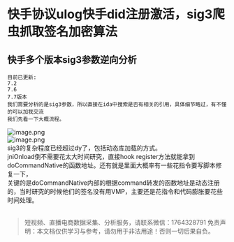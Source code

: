 # 快手协议ulog快手did注册激活，sig3爬虫抓取签名加密算法

## 快手多个版本sig3参数逆向分析
```
目前已更新:
7.2
7.6
7.7版本
我们需要分析的是sig3参数，所以直接在ida中搜索是否有相关的引用，具体细节略过，有不懂的可以加我交流
我们先看一下大概流程。

```
![image.png](https://cdn.nlark.com/yuque/0/2020/png/97322/1607476855382-1e22cd03-1e29-44a4-b963-59a1f15d0dcb.png#align=left&display=inline&height=514&margin=%5Bobject%20Object%5D&name=image.png&originHeight=1028&originWidth=1788&size=464447&status=done&style=none&width=894)<br>![image.png](https://cdn.nlark.com/yuque/0/2020/png/97322/1607476868618-7a119589-df8a-4e0f-a4ee-674805af0807.png#align=left&display=inline&height=662&margin=%5Bobject%20Object%5D&name=image.png&originHeight=1324&originWidth=1934&size=308719&status=done&style=none&width=967)<br>sig3的复杂程度已经超过dy了，包括动态库加载的方式。<br>jniOnload倒不需要花太大时间研究，直接hook register方法就能拿到doCommandNative的函数地址。还有就是里面大概率有一些花指令要写脚本修复一下，<br>关键的是doCommandNative内部的根据command转发的函数地址是动态注册的，当时研究的时候他们的签名没有用VMP，主要还是花指令和代码膨胀要花些时间处理。<br>
<br>


>
> 短视频、直播电商数据采集、分析服务，请联系微信：1764328791
> 免责声明：本文档仅供学习与参考，请勿用于非法用途！否则一切后果自负。
> 
